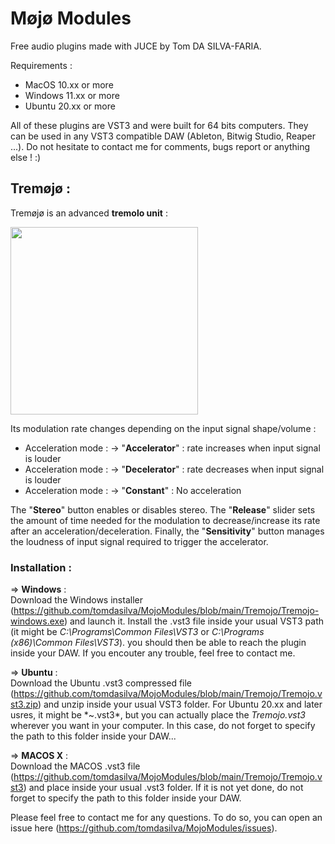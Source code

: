 # Møjø Modules
Free audio plugins made with JUCE by Tom DA SILVA-FARIA. 
  
Requirements : 
  - MacOS 10.xx or more 
  - Windows 11.xx or more 
  - Ubuntu 20.xx or more   

All of these plugins are VST3 and were built for 64 bits computers. They can be used in any VST3 compatible DAW (Ableton, Bitwig Studio, Reaper ...). 
Do not hesitate to contact me for comments, bugs report or anything else ! :) 

## Tremøjø :
Tremøjø is an advanced **tremolo unit** :    
  
<img src="https://github.com/tomdasilva/MojoModules/blob/main/Tremojo/Tremojo.png" width="300">  
  
Its modulation rate changes depending on the input signal shape/volume :  
  - Acceleration mode : -> "**Accelerator**" : rate increases when input signal is louder
  - Acceleration mode : -> "**Decelerator**" : rate decreases when input signal is louder
  - Acceleration mode : -> "**Constant**" : No acceleration 
  
The "**Stereo**" button enables or disables stereo. The "**Release**" slider sets the amount of time needed for the modulation to decrease/increase its rate after an acceleration/deceleration. Finally, the "**Sensitivity**" button manages the loudness of input signal required to trigger the accelerator. 

### Installation : 
$\Rightarrow$ **Windows** :   
Download the Windows installer (https://github.com/tomdasilva/MojoModules/blob/main/Tremojo/Tremojo-windows.exe) and launch it. Install the .vst3 file inside your usual VST3 path (it might be *C:\Programs\Common Files\VST3* or *C:\Programs (x86)\Common Files\VST3*). you should then be able to reach the plugin inside your DAW. If you encouter any trouble, feel free to contact me.   
  
$\Rightarrow$ **Ubuntu** :   
Download the Ubuntu .vst3 compressed file (https://github.com/tomdasilva/MojoModules/blob/main/Tremojo/Tremojo.vst3.zip) and unzip inside your usual VST3 folder. For Ubuntu 20.xx and later usres, it might be *~\.vst3\*, but you can actually place the *Tremojo.vst3* wherever you want in your computer. In this case, do not forget to specify the path to this folder inside your DAW...  

$\Rightarrow$ **MACOS X** :   
Download the MACOS .vst3 file (https://github.com/tomdasilva/MojoModules/blob/main/Tremojo/Tremojo.vst3) and place inside your usual .vst3 folder. If it is not yet done, do not forget to specify the path to this folder inside your DAW. 

Please feel free to contact me for any questions. To do so, you can open an issue here (https://github.com/tomdasilva/MojoModules/issues). 
